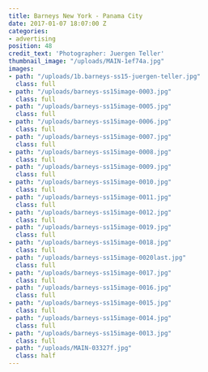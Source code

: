 ```yaml
---
title: Barneys New York - Panama City
date: 2017-01-07 18:07:00 Z
categories:
- advertising
position: 48
credit_text: 'Photographer: Juergen Teller'
thumbnail_image: "/uploads/MAIN-1ef74a.jpg"
images:
- path: "/uploads/1b.barneys-ss15-juergen-teller.jpg"
  class: full
- path: "/uploads/barneys-ss15image-0003.jpg"
  class: full
- path: "/uploads/barneys-ss15image-0005.jpg"
  class: full
- path: "/uploads/barneys-ss15image-0006.jpg"
  class: full
- path: "/uploads/barneys-ss15image-0007.jpg"
  class: full
- path: "/uploads/barneys-ss15image-0008.jpg"
  class: full
- path: "/uploads/barneys-ss15image-0009.jpg"
  class: full
- path: "/uploads/barneys-ss15image-0010.jpg"
  class: full
- path: "/uploads/barneys-ss15image-0011.jpg"
  class: full
- path: "/uploads/barneys-ss15image-0012.jpg"
  class: full
- path: "/uploads/barneys-ss15image-0019.jpg"
  class: full
- path: "/uploads/barneys-ss15image-0018.jpg"
  class: full
- path: "/uploads/barneys-ss15image-0020last.jpg"
  class: full
- path: "/uploads/barneys-ss15image-0017.jpg"
  class: full
- path: "/uploads/barneys-ss15image-0016.jpg"
  class: full
- path: "/uploads/barneys-ss15image-0015.jpg"
  class: full
- path: "/uploads/barneys-ss15image-0014.jpg"
  class: full
- path: "/uploads/barneys-ss15image-0013.jpg"
  class: full
- path: "/uploads/MAIN-03327f.jpg"
  class: half
---
```


